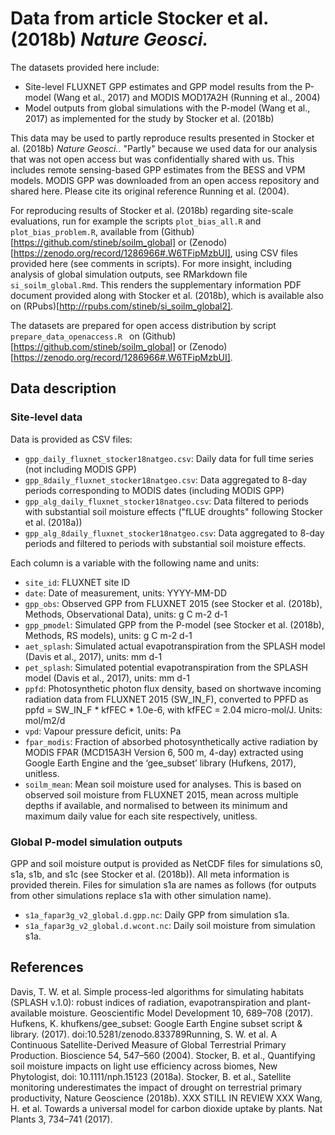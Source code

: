 # Data from article Stocker et al. (2018b) *Nature Geosci.*

The datasets provided here include:

- Site-level FLUXNET GPP estimates and GPP model results from the P-model (Wang et al., 2017) and MODIS MOD17A2H (Running et al., 2004)
- Model outputs from global simulations with the P-model (Wang et al., 2017) as implemented for the study by Stocker et al. (2018b)

This data may be used to partly reproduce results presented in Stocker et al. (2018b) *Nature Geosci.*. "Partly" because we used data for our analysis that was not open access but was confidentially shared with us. This includes remote sensing-based GPP estimates from the BESS and VPM models. MODIS GPP was downloaded from an open access repository and shared here. Please cite its original reference Running et al. (2004).

For reproducing results of Stocker et al. (2018b) regarding site-scale evaluations, run for example the scripts `plot_bias_all.R` and `plot_bias_problem.R`, available from (Github)[https://github.com/stineb/soilm_global] or (Zenodo)[https://zenodo.org/record/1286966#.W6TFipMzbUI], using CSV files provided here (see comments in scripts). For more insight, including analysis of global simulation outputs, see RMarkdown file `si_soilm_global.Rmd`. This renders the supplementary information PDF document provided along with Stocker et al. (2018b), which is available also on (RPubs)[http://rpubs.com/stineb/si_soilm_global2].

The datasets are prepared for open access distribution by script `prepare_data_openaccess.R ` on (Github)[https://github.com/stineb/soilm_global] or (Zenodo)[https://zenodo.org/record/1286966#.W6TFipMzbUI].

## Data description

### Site-level data

Data is provided as CSV files:

- `gpp_daily_fluxnet_stocker18natgeo.csv`: Daily data for full time series (not including MODIS GPP)
- `gpp_8daily_fluxnet_stocker18natgeo.csv`: Data aggregated to 8-day periods corresponding to MODIS dates (including MODIS GPP)
- `gpp_alg_daily_fluxnet_stocker18natgeo.csv`: Data filtered to periods with substantial soil moisture effects ("fLUE droughts" following Stocker et al. (2018a))
- `gpp_alg_8daily_fluxnet_stocker18natgeo.csv`: Data aggregated to 8-day periods and filtered to periods with substantial soil moisture effects.

Each column is a variable with the following name and units:

- `site_id`: FLUXNET site ID 
- `date`: Date of measurement, units: YYYY-MM-DD
- `gpp_obs`: Observed GPP from FLUXNET 2015 (see Stocker et al. (2018b), Methods, Observational Data), units: g C m-2 d-1
- `gpp_pmodel`: Simulated GPP from the P-model (see Stocker et al. (2018b), Methods, RS models), units: g C m-2 d-1
- `aet_splash`: Simulated actual evapotranspiration from the SPLASH model (Davis et al., 2017), units: mm d-1
- `pet_splash`: Simulated potential evapotranspiration from the SPLASH model (Davis et al., 2017), units: mm d-1
- `ppfd`: Photosynthetic photon flux density, based on shortwave incoming radiation data from FLUXNET 2015 (SW_IN_F), converted to PPFD as ppfd = SW_IN_F * kfFEC * 1.0e-6, with kfFEC = 2.04 micro-mol/J. Units: mol/m2/d
- `vpd`: Vapour pressure deficit, units: Pa
- `fpar_modis`: Fraction of absorbed photosynthetically active radiation by MODIS FPAR  (MCD15A3H Version 6, 500 m, 4-day) extracted using Google Earth Engine and the ‘gee_subset’ library (Hufkens, 2017), unitless.
- `soilm_mean`: Mean soil moisture used for analyses. This is based on observed soil moisture from FLUXNET 2015, mean across multiple depths if available, and normalised to between its minimum and maximum daily value for each site respectively, unitless.

### Global P-model simulation outputs

GPP and soil moisture output is provided as NetCDF files for simulations s0, s1a, s1b, and s1c (see Stocker et al. (2018b)). All meta information is provided therein. Files for simulation s1a are names as follows (for outputs from other simulations replace s1a with other simulation name).  

- `s1a_fapar3g_v2_global.d.gpp.nc`: Daily GPP from simulation s1a.
- `s1a_fapar3g_v2_global.d.wcont.nc`: Daily soil moisture from simulation s1a.


## References

Davis, T. W. et al. Simple process-led algorithms for simulating habitats (SPLASH v.1.0): robust indices of radiation, evapotranspiration and plant-available moisture. Geoscientific Model Development 10, 689–708 (2017).
Hufkens, K. khufkens/gee_subset: Google Earth Engine subset script & library. (2017). doi:10.5281/zenodo.833789Running, S. W. et al. A Continuous Satellite-Derived Measure of Global Terrestrial Primary Production. Bioscience 54, 547–560 (2004).
Stocker, B. et al., Quantifying soil moisture impacts on light use efficiency across biomes, New Phytologist, doi: 10.1111/nph.15123 (2018a).
Stocker, B. et al., Satellite monitoring underestimates the impact of drought on terrestrial primary productivity, Nature Geoscience (2018b). XXX STILL IN REVIEW XXX
Wang, H. et al. Towards a universal model for carbon dioxide uptake by plants. Nat Plants 3, 734–741 (2017).
